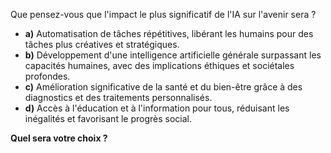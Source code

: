 Que pensez-vous que l'impact le plus significatif de l'IA sur l'avenir sera ?

* **a)** Automatisation de tâches répétitives, libérant les humains pour des tâches plus créatives et stratégiques.
* **b)** Développement d'une intelligence artificielle générale surpassant les capacités humaines, avec des implications éthiques et sociétales profondes.
* **c)** Amélioration significative de la santé et du bien-être grâce à des diagnostics et des traitements personnalisés.
* **d)** Accès à l'éducation et à l'information pour tous, réduisant les inégalités et favorisant le progrès social.

**Quel sera votre choix ?** 



